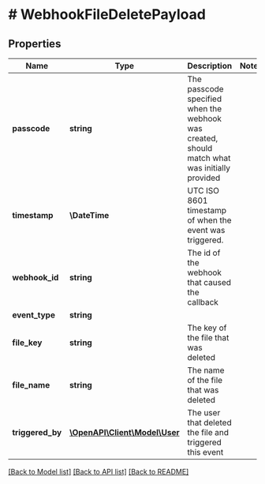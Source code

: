 # # WebhookFileDeletePayload

## Properties

Name | Type | Description | Notes
------------ | ------------- | ------------- | -------------
**passcode** | **string** | The passcode specified when the webhook was created, should match what was initially provided |
**timestamp** | **\DateTime** | UTC ISO 8601 timestamp of when the event was triggered. |
**webhook_id** | **string** | The id of the webhook that caused the callback |
**event_type** | **string** |  |
**file_key** | **string** | The key of the file that was deleted |
**file_name** | **string** | The name of the file that was deleted |
**triggered_by** | [**\OpenAPI\Client\Model\User**](User.md) | The user that deleted the file and triggered this event |

[[Back to Model list]](../../README.md#models) [[Back to API list]](../../README.md#endpoints) [[Back to README]](../../README.md)
